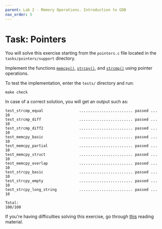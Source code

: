 ```yaml
---
parent: Lab 2 - Memory Operations. Introduction to GDB
nav_order: 5
---
```


# Task: Pointers

You will solve this exercise starting from the `pointers.c` file located in the `tasks/pointers/support` directory.

Implement the functions [`memcpy()`](http://www.cplusplus.com/reference/cstring/memcpy/), [`strcpy()`](http://www.cplusplus.com/reference/cstring/strcpy/), and [`strcmp()`](http://www.cplusplus.com/reference/cstring/strcmp/) using pointer operations.

To test the implementation, enter the `tests/` directory and run:

```console
make check
```

In case of a correct solution, you will get an output such as:

```text
test_strcmp_equal                ........................ passed ...  10
test_strcmp_diff                 ........................ passed ...  10
test_strcmp_diff2                ........................ passed ...  10
test_memcpy_basic                ........................ passed ...  10
test_memcpy_partial              ........................ passed ...  10
test_memcpy_struct               ........................ passed ...  10
test_memcpy_overlap              ........................ passed ...  10
test_strcpy_basic                ........................ passed ...  10
test_strcpy_empty                ........................ passed ...  10
test_strcpy_long_string          ........................ passed ...  10

Total:                                                           100/100
```

If you're having difficulties solving this exercise, go through [this](../../reading/memory-operations.md) reading material.
